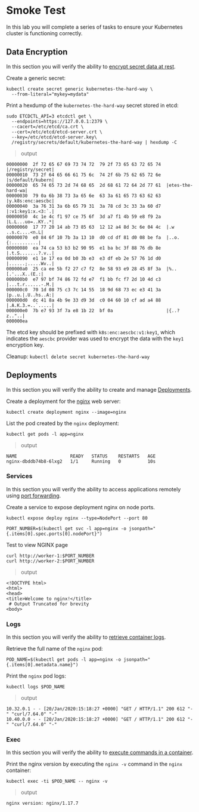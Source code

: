 # Smoke Test

In this lab you will complete a series of tasks to ensure your Kubernetes cluster is functioning correctly.

## Data Encryption

In this section you will verify the ability to [encrypt secret data at rest](https://kubernetes.io/docs/tasks/administer-cluster/encrypt-data/#verifying-that-data-is-encrypted).

Create a generic secret:

```
kubectl create secret generic kubernetes-the-hard-way \
  --from-literal="mykey=mydata"
```

Print a hexdump of the `kubernetes-the-hard-way` secret stored in etcd:

```
sudo ETCDCTL_API=3 etcdctl get \
  --endpoints=https://127.0.0.1:2379 \
  --cacert=/etc/etcd/ca.crt \
  --cert=/etc/etcd/etcd-server.crt \
  --key=/etc/etcd/etcd-server.key\
  /registry/secrets/default/kubernetes-the-hard-way | hexdump -C
```

> output

```
00000000  2f 72 65 67 69 73 74 72  79 2f 73 65 63 72 65 74  |/registry/secret|
00000010  73 2f 64 65 66 61 75 6c  74 2f 6b 75 62 65 72 6e  |s/default/kubern|
00000020  65 74 65 73 2d 74 68 65  2d 68 61 72 64 2d 77 61  |etes-the-hard-wa|
00000030  79 0a 6b 38 73 3a 65 6e  63 3a 61 65 73 63 62 63  |y.k8s:enc:aescbc|
00000040  3a 76 31 3a 6b 65 79 31  3a 78 cd 3c 33 3a 60 d7  |:v1:key1:x.<3:`.|
00000050  4c 1e 4c f1 97 ce 75 6f  3d a7 f1 4b 59 e8 f9 2a  |L.L...uo=..KY..*|
00000060  17 77 20 14 ab 73 85 63  12 12 a4 8d 3c 6e 04 4c  |.w ..s.c....<n.L|
00000070  e0 84 6f 10 7b 3a 13 10  d0 cd df 81 d0 08 be fa  |..o.{:..........|
00000080  ea 74 ca 53 b3 b2 90 95  e1 ba bc 3f 88 76 db 8e  |.t.S.......?.v..|
00000090  e1 1e 17 ea 0d b0 3b e3  e3 df eb 2e 57 76 1d d0  |......;.....Wv..|
000000a0  25 ca ee 5b f2 27 c7 f2  8e 58 93 e9 28 45 8f 3a  |%..[.'...X..(E.:|
000000b0  e7 97 bf 74 86 72 fd e7  f1 bb fc f7 2d 10 4d c3  |...t.r......-.M.|
000000c0  70 1d 08 75 c3 7c 14 55  18 9d 68 73 ec e3 41 3a  |p..u.|.U..hs..A:|
000000d0  dc 41 8a 4b 9e 33 d9 3d  c0 04 60 10 cf ad a4 88  |.A.K.3.=..`.....|
000000e0  7b e7 93 3f 7a e8 1b 22  bf 0a                    |{..?z.."..|
000000ea
```

The etcd key should be prefixed with `k8s:enc:aescbc:v1:key1`, which indicates the `aescbc` provider was used to encrypt the data with the `key1` encryption key.

Cleanup:
`kubectl delete secret kubernetes-the-hard-way`

## Deployments

In this section you will verify the ability to create and manage [Deployments](https://kubernetes.io/docs/concepts/workloads/controllers/deployment/).

Create a deployment for the [nginx](https://nginx.org/en/) web server:

```
kubectl create deployment nginx --image=nginx
```

List the pod created by the `nginx` deployment:

```
kubectl get pods -l app=nginx
```

> output

```
NAME                    READY   STATUS    RESTARTS   AGE
nginx-dbddb74b8-6lxg2   1/1     Running   0          10s
```

### Services

In this section you will verify the ability to access applications remotely using [port forwarding](https://kubernetes.io/docs/tasks/access-application-cluster/port-forward-access-application-cluster/).

Create a service to expose deployment nginx on node ports.

```
kubectl expose deploy nginx --type=NodePort --port 80
```


```
PORT_NUMBER=$(kubectl get svc -l app=nginx -o jsonpath="{.items[0].spec.ports[0].nodePort}")
```

Test to view NGINX page

```
curl http://worker-1:$PORT_NUMBER
curl http://worker-2:$PORT_NUMBER
```

> output

```
<!DOCTYPE html>
<html>
<head>
<title>Welcome to nginx!</title>
 # Output Truncated for brevity
<body>
```

### Logs

In this section you will verify the ability to [retrieve container logs](https://kubernetes.io/docs/concepts/cluster-administration/logging/).

Retrieve the full name of the `nginx` pod:

```
POD_NAME=$(kubectl get pods -l app=nginx -o jsonpath="{.items[0].metadata.name}")
```

Print the `nginx` pod logs:

```
kubectl logs $POD_NAME
```

> output

```
10.32.0.1 - - [20/Jan/2020:15:18:27 +0000] "GET / HTTP/1.1" 200 612 "-" "curl/7.64.0" "-"
10.40.0.0 - - [20/Jan/2020:15:18:27 +0000] "GET / HTTP/1.1" 200 612 "-" "curl/7.64.0" "-"

```

### Exec

In this section you will verify the ability to [execute commands in a container](https://kubernetes.io/docs/tasks/debug-application-cluster/get-shell-running-container/#running-individual-commands-in-a-container).

Print the nginx version by executing the `nginx -v` command in the `nginx` container:

```
kubectl exec -ti $POD_NAME -- nginx -v
```

> output

```
nginx version: nginx/1.17.7
```
